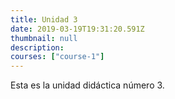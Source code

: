 ```yaml
---
title: Unidad 3
date: 2019-03-19T19:31:20.591Z
thumbnail: null
description:
courses: ["course-1"]
---
```

Esta es la unidad didáctica número 3.

